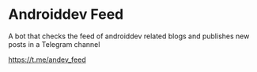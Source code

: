 # Androiddev Feed

A bot that checks the feed of androiddev related blogs and publishes new posts in a Telegram channel

https://t.me/andev_feed
